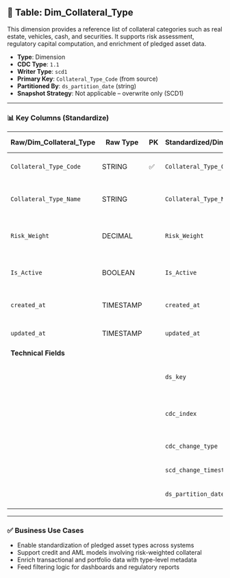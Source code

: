 ## 📜 Table: Dim_Collateral_Type

This dimension provides a reference list of collateral categories such as real estate, vehicles, cash, and securities. It supports risk assessment, regulatory capital computation, and enrichment of pledged asset data.

- **Type**: Dimension  
- **CDC Type**: `1.1`  
- **Writer Type**: `scd1`  
- **Primary Key**: `Collateral_Type_Code` (from source)  
- **Partitioned By**: `ds_partition_date` (string)  
- **Snapshot Strategy**: Not applicable – overwrite only (SCD1)

---

### 📊 Key Columns (Standardize)

| Raw/Dim_Collateral_Type | Raw Type  | PK  | Standardized/Dim_Collateral_Type | Standardized Type | Description                                          | Value of Technical Field       | Note                        |
|--------------------------|-----------|-----|-----------------------------------|--------------------|------------------------------------------------------|-------------------------------|-----------------------------|
| `Collateral_Type_Code`   | STRING    | ✅  | `Collateral_Type_Code`            | STRING             | Unique code for collateral classification           |                               | Natural key from source     |
| `Collateral_Type_Name`   | STRING    |     | `Collateral_Type_Name`            | STRING             | Descriptive label of the collateral type            |                               |                             |
| `Risk_Weight`            | DECIMAL   |     | `Risk_Weight`                     | DECIMAL(5,2)       | Regulatory weight for capital/risk calculations     |                               | Optional                    |
| `Is_Active`              | BOOLEAN   |     | `Is_Active`                       | BOOLEAN            | Whether the type is currently valid                 |                               | Used for filtering          |
| `created_at`             | TIMESTAMP |     | `created_at`                      | TIMESTAMP          | Timestamp of initial load from source               | From source                   |                             |
| `updated_at`             | TIMESTAMP |     | `updated_at`                      | TIMESTAMP          | Timestamp of latest update                          | From source                   |                             |
| **Technical Fields**     |           |     |                                   |                    |                                                      |                               |                             |
|                          |           |     | `ds_key`                          | STRING             | Surrogate key in standardized zone                  | `Collateral_Type_Code`        | Required in DWH             |
|                          |           |     | `cdc_index`                       | INT                | Current record flag (always 1 in SCD1)              | `1`                           |                             |
|                          |           |     | `cdc_change_type`                 | STRING             | CDC event type (insert only)                        | `'cdc_insert'`                |                             |
|                          |           |     | `scd_change_timestamp`            | TIMESTAMP          | Snapshot or change time                             | `updated_at` or job time      |                             |
|                          |           |     | `ds_partition_date`               | STRING             | Partition column (`yyyy-MM-dd`)                     | Job run date                  | Required                    |

---

### ✅ Business Use Cases

- Enable standardization of pledged asset types across systems  
- Support credit and AML models involving risk-weighted collateral  
- Enrich transactional and portfolio data with type-level metadata  
- Feed filtering logic for dashboards and regulatory reports  